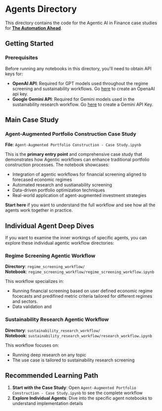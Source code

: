 # Agents Directory

This directory contains the code for the Agentic AI in Finance case studies for [**The Automation Ahead**](https://rpc.cfainstitute.org/research/the-automation-ahead-content-series).

## Getting Started

### Prerequisites

Before running any notebooks in this directory, you'll need to obtain API keys for:

- **OpenAI API**: Required for GPT models used throughout the regime screening and sustainability workflows. Go [here](https://platform.openai.com/api-keys) to create an OpenaAI api key.
- **Google Gemini API**: Required for Gemini models used in the sustainability research workflow. Go [here](https://aistudio.google.com/apikey) to create a Gemini API Key.


## Main Case Study

### Agent-Augmented Portfolio Construction Case Study

**File**: `Agent-Augmented Portfolio Construction - Case Study.ipynb`

This is the **primary entry point** and comprehensive case study that demonstrates how Agentic workflows can enhance traditional portfolio construction processes. The notebook showcases:

- Integration of agentic workflows for financial screening aligned to forecased economic regimes
- Automated research and sustianability screening 
- Data-driven portfolio optimization techniques
- Real-world application of agent-augmented investment strategies

**Start here** if you want to understand the full workflow and see how all the agents work together in practice.

## Individual Agent Deep Dives

If you want to examine the inner workings of specific agents, you can explore these individual agentic workflow directories:

### Regime Screening Agentic Workflow

**Directory**: `regime_screening_workflow/`  
**Notebook**: `regime_screening_workflow/regime_screening_workflow.ipynb`

This workflow specializes in:
- Running financial screening based on user defined economic regime focecasts and predifined metric criteria tailored for different regimes and sectors. 
- Data validation and 


### Sustainability Research Agentic Workflow  

**Directory**: `sustainability_research_workflow/`  
**Notebook**: `sustainability_research_workflow/research_workflow.ipynb`

This workflow focuses on:
- Running deep research on any topic
- The use case is tailored to sustainability research screening

## Recommended Learning Path

1. **Start with the Case Study**: Open `Agent-Augmented Portfolio Construction - Case Study.ipynb` to see the complete workflow
2. **Explore Individual Agents**: Dive into the specific agent notebooks to understand implementation details

